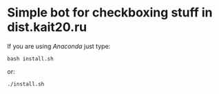 # Simple bot for checkboxing stuff in dist.kait20.ru

If you are using *Anaconda* just type:
    
    bash install.sh

or:
    
    ./install.sh


